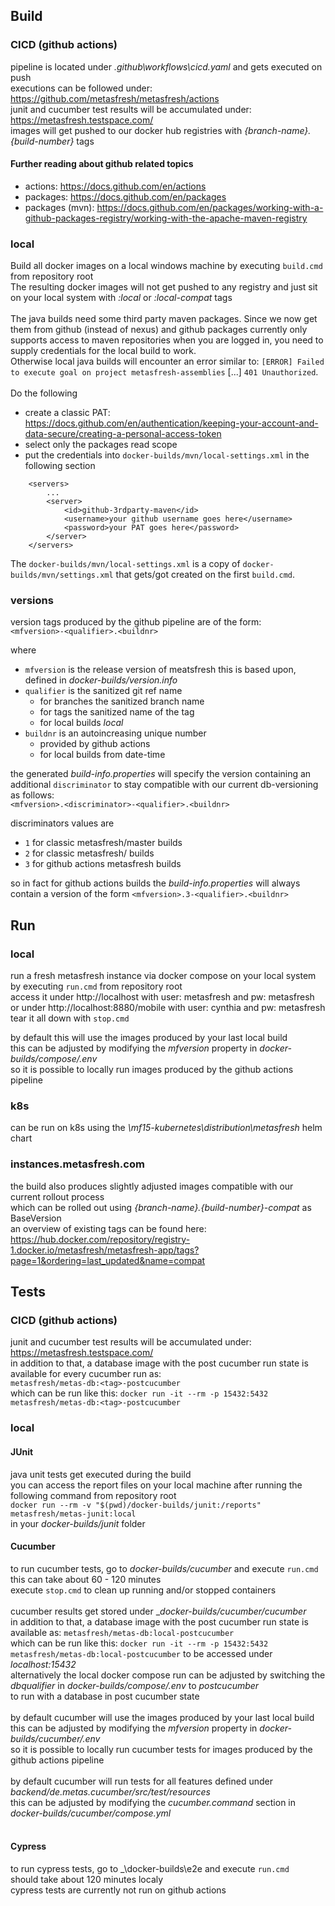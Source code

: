 
## Build

### CICD (github actions)
pipeline is located under _.github\workflows\cicd.yaml_ and gets executed on push<br>
executions can be followed under: https://github.com/metasfresh/metasfresh/actions<br>
junit and cucumber test results will be accumulated under: https://metasfresh.testspace.com/<br>
images will get pushed to our docker hub registries with _{branch-name}.{build-number}_ tags<br>

#### Further reading about github related topics

- actions: https://docs.github.com/en/actions
- packages: https://docs.github.com/en/packages
- packages (mvn): https://docs.github.com/en/packages/working-with-a-github-packages-registry/working-with-the-apache-maven-registry

### local
Build all docker images on a local windows machine by executing ```build.cmd``` from repository root<br>
The resulting docker images will not get pushed to any registry and just sit on your local system with _:local_ or _:local-compat_ tags<br>
<br>
The java builds need some third party maven packages. Since we now get them from github (instead of nexus) and github packages currently only supports access to maven repositories when you are logged in, you need to supply credentials for the local build to work.<br>
Otherwise local java builds will encounter an error similar to: `[ERROR] Failed to execute goal on project metasfresh-assemblies` [...] `401 Unauthorized`.<br>
<br>
Do the following
* create a classic PAT: https://docs.github.com/en/authentication/keeping-your-account-and-data-secure/creating-a-personal-access-token
* select only the packages read scope
* put the credentials into `docker-builds/mvn/local-settings.xml` in the following section
```
	<servers>
		...
		<server>
			<id>github-3rdparty-maven</id>
			<username>your github username goes here</username>
			<password>your PAT goes here</password>
		</server>
	</servers>
```
The `docker-builds/mvn/local-settings.xml` is a copy of `docker-builds/mvn/settings.xml` that gets/got created on the first `build.cmd`.

### versions

version tags produced by the github pipeline are of the form:<br>
`<mfversion>-<qualifier>.<buildnr>`

where
* `mfversion` is the release version of meatsfresh this is based upon, defined in *docker-builds/version.info*
* `qualifier` is the sanitized git ref name
  * for branches the sanitized branch name
  * for tags the sanitized name of the tag
  * for local builds *local*
* `buildnr` is an autoincreasing unique number
  * provided by github actions
  * for local builds from date-time 

the generated *build-info.properties* will specify the version containing an additional `discriminator` to stay compatible with our current db-versioning as follows:<br>
`<mfversion>.<discriminator>-<qualifier>.<buildnr>`

discriminators values are
* `1` for classic metasfresh/master builds
* `2` for classic metasfresh/<customer-branch> builds
* `3` for github actions metasfresh builds

so in fact for github actions builds the *build-info.properties* will always contain a version of the form
`<mfversion>.3-<qualifier>.<buildnr>`

## Run

### local
run a fresh metasfresh instance via docker compose on your local system by executing ```run.cmd``` from repository root<br>
access it under http://localhost with user: metasfresh and pw: metasfresh<br>
or under http://localhost:8880/mobile with user: cynthia and pw: metasfresh<br>
tear it all down with ```stop.cmd```<br>

by default this will use the images produced by your last local build<br>
this can be adjusted by modifying the *mfversion* property in _docker-builds/compose/.env_<br>
so it is possible to locally run images produced by the github actions pipeline<br>

### k8s
can be run on k8s using the _\mf15-kubernetes\distribution\metasfresh_ helm chart<br>

### instances.metasfresh.com
the build also produces slightly adjusted images compatible with our current rollout process<br>
which can be rolled out using _{branch-name}.{build-number}-compat_ as BaseVersion<br>
an overview of existing tags can be found here: https://hub.docker.com/repository/registry-1.docker.io/metasfresh/metasfresh-app/tags?page=1&ordering=last_updated&name=compat<br>


## Tests

### CICD (github actions)
junit and cucumber test results will be accumulated under: https://metasfresh.testspace.com/<br>
in addition to that, a database image with the post cucumber run state is available for every cucumber run as:<br>
`metasfresh/metas-db:<tag>-postcucumber`<br>
which can be run like this: ```docker run -it --rm -p 15432:5432 metasfresh/metas-db:<tag>-postcucumber```

### local

#### JUnit
java unit tests get executed during the build<br>
you can access the report files on your local machine after running the following command from repository root<br>
```docker run --rm -v "$(pwd)/docker-builds/junit:/reports" metasfresh/metas-junit:local```<br>
in your _docker-builds/junit_ folder<br>

#### Cucumber
to run cucumber tests, go to _docker-builds/cucumber_ and execute ```run.cmd```<br>
this can take about 60 - 120 minutes<br>
execute ```stop.cmd``` to clean up running and/or stopped containers<br>
<br>
cucumber results get stored under __docker-builds/cucumber/cucumber_<br>
in addition to that, a database image with the post cucumber run state is available as: `metasfresh/metas-db:local-postcucumber`<br>
which can be run like this: ```docker run -it --rm -p 15432:5432 metasfresh/metas-db:local-postcucumber```
to be accessed under *localhost:15432*<br>
alternatively the local docker compose run can be adjusted by switching the *dbqualifier* in _docker-builds/compose/.env_ to *postcucumber*<br>
to run with a database in post cucumber state<br>
<br>
by default cucumber will use the images produced by your last local build<br>
this can be adjusted by modifying the *mfversion* property in _docker-builds/cucumber/.env_<br>
so it is possible to locally run cucumber tests for images produced by the github actions pipeline<br>
<br>
by default cucumber will run tests for all features defined under _backend/de.metas.cucumber/src/test/resources_<br>
this can be adjusted by modifying the *cucumber.command* section in _docker-builds/cucumber/compose.yml_<br>
<br>

#### Cypress
to run cypress tests, go to _\docker-builds\e2e and execute ```run.cmd```<br>
should take about 120 minutes localy<br>
cypress tests are currently not run on github actions<br>

